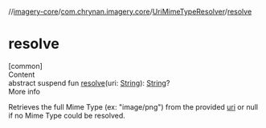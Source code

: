 //[imagery-core](../../../index.md)/[com.chrynan.imagery.core](../index.md)/[UriMimeTypeResolver](index.md)/[resolve](resolve.md)



# resolve  
[common]  
Content  
abstract suspend fun [resolve](resolve.md)(uri: [String](https://kotlinlang.org/api/latest/jvm/stdlib/kotlin/-string/index.html)): [String](https://kotlinlang.org/api/latest/jvm/stdlib/kotlin/-string/index.html)?  
More info  


Retrieves the full Mime Type (ex: "image/png") from the provided [uri](resolve.md) or null if no Mime Type could be resolved.

  



